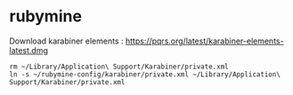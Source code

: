 # rubymine

Download karabiner elements : https://pqrs.org/latest/karabiner-elements-latest.dmg

    rm ~/Library/Application\ Support/Karabiner/private.xml
    ln -s ~/rubymine-config/karabiner/private.xml ~/Library/Application\ Support/Karabiner/private.xml
